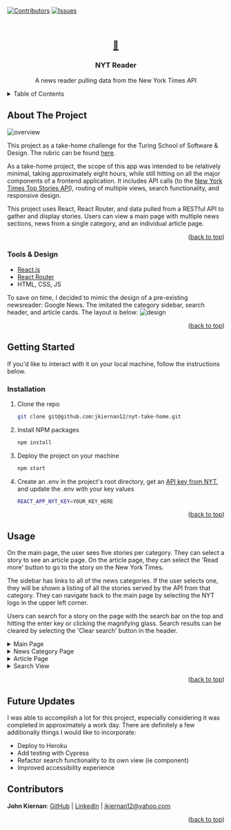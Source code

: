 <div id="top"></div>
<!--
*** Thanks for checking out the Best-README-Template. If you have a suggestion
*** that would make this better, please fork the repo and create a pull request
*** or simply open an issue with the tag "enhancement".
*** Don't forget to give the project a star!
*** Thanks again! Now go create something AMAZING! :D
-->



<!-- PROJECT SHIELDS -->
<!--
*** I'm using markdown "reference style" links for readability.
*** Reference links are enclosed in brackets [ ] instead of parentheses ( ).
*** See the bottom of this document for the declaration of the reference variables
*** for contributors-url, forks-url, etc. This is an optional, concise syntax you may use.
*** https://www.markdownguide.org/basic-syntax/#reference-style-links
-->
[![Contributors][contributors-shield]][contributors-url]
[![Issues][issues-shield]][issues-url]



<!-- PROJECT LOGO -->
<br />
<div align="center">
  <a href="https://github.com/jkiernan12/nyt-take-home">
    <h2>📰</h2>
  </a>

<h3 align="center">NYT Reader</h3>

  <p align="center">
    A news reader pulling data from the New York Times API
    <br />
  </p>
</div>



<!-- TABLE OF CONTENTS -->
<details>
  <summary>Table of Contents</summary>
  <ol>
    <li>
      <a href="#about-the-project">About The Project</a>
      <ul>
        <li><a href="#built-with">Tools & Design</a></li>
      </ul>
    </li>
    <li>
      <a href="#getting-started">Getting Started</a>
      <ul>
        <li><a href="#prerequisites">Prerequisites</a></li>
        <li><a href="#installation">Installation</a></li>
      </ul>
    </li>
    <li><a href="#usage">Usage</a></li>
    <li><a href="#roadmap">Roadmap</a></li>
    <li><a href="#contributing">Contributing</a></li>
    <li><a href="#license">License</a></li>
    <li><a href="#contact">Contact</a></li>
    <li><a href="#acknowledgments">Acknowledgments</a></li>
  </ol>
</details>



<!-- ABOUT THE PROJECT -->
## About The Project

![overview](https://user-images.githubusercontent.com/73560269/155743947-4604f111-a5a5-4f35-9ce7-975132d64bce.png)

This project as a take-home challenge for the Turing School of Software & Design. The rubric can be found [here](https://mod4.turing.edu/projects/take_home/take_home_rubric). 

As a take-home project, the scope of this app was intended to be relatively minimal, taking approximately eight hours, while still hitting on all the major components of a frontend application. It includes API calls (to the [New York Times Top Stories API](https://developer.nytimes.com/docs/top-stories-product/1/overview)), routing of multiple views, search functionality, and responsive design.

This project uses React, React Router, and data pulled from a RESTful API to gather and display stories. Users can view a main page with multiple news sections, news from a single category, and an individual article page.

<p align="right">(<a href="#top">back to top</a>)</p>



### Tools & Design

* [React.js](https://reactjs.org/)
* [React Router](https://reactrouter.com/)
* HTML, CSS, JS

To save on time, I decided to mimic the design of a pre-existing newsreader: Google News. The imitated the category sidebar, search header, and article cards. The layout is below:
![design](https://user-images.githubusercontent.com/73560269/155751118-8e27822b-c8ba-4a96-bd2d-ba893e2ecf39.png)


<p align="right">(<a href="#top">back to top</a>)</p>



<!-- GETTING STARTED -->
## Getting Started

If you'd like to interact with it on your local machine, follow the instructions below.

### Installation

1. Clone the repo
   ```sh
   git clone git@github.com:jkiernan12/nyt-take-home.git
   ```
2. Install NPM packages
   ```sh
   npm install
   ```
3. Deploy the project on your machine
   ```sh
   npm start
   ```
4. Create an .env in the project's root directory, get an [API key from NYT](https://developer.nytimes.com/), and update the .env with your key values
   ```sh
   REACT_APP_NYT_KEY=YOUR_KEY_HERE

<p align="right">(<a href="#top">back to top</a>)</p>



<!-- USAGE EXAMPLES -->
## Usage

On the main page, the user sees five stories per category. They can select a story to see an article page. On the article page, they can select the 'Read more' button to go to the story on the New York Times. 

The sidebar has links to all of the news categories. If the user selects one, they will be shown a listing of all the stories served by the API from that category. They can navigate back to the main page by selecting the NYT logo in the upper left corner.

Users can search for a story on the page with the search bar on the top and hitting the enter key or clicking the magnifying glass. Search results can be cleared by selecting the 'Clear search' button in the header.

<details>
<summary>Main Page</summary>
<br>
<img src='https://user-images.githubusercontent.com/73560269/155743947-4604f111-a5a5-4f35-9ce7-975132d64bce.png' />
</details>

<details>
<summary>News Category Page</summary>
<br>
<img src='https://user-images.githubusercontent.com/73560269/155745834-b9aedfac-67da-408b-90cd-bcdf6fbbc85a.png' />

</details>

<details>
<summary>Article Page</summary>
<br>
<img src='https://user-images.githubusercontent.com/73560269/155746049-c58565a9-2584-48f0-b6fc-b202213ea0d3.png' />

</details>

<details>
<summary>Search View</summary>
<br>
<img src='https://user-images.githubusercontent.com/73560269/155746443-a6462318-5515-42e2-b17e-e1098f459609.png' />

</details>


<p align="right">(<a href="#top">back to top</a>)</p>


## Future Updates 
I was able to accomplish a lot for this project, especially considering it was completed in approximately a work day. There are definitely a few additionally things I would like to incorporate: 
* Deploy to Heroku
* Add testing with Cypress
* Refactor search functionality to its own view (ie component)
* Improved accessibility experience
<!-- CONTACT -->
## Contributors

**John Kiernan**: [GitHub](https://github.com/jkiernan12) | [LinkedIn](https://www.linkedin.com/in/johnfkiernan/) | [jkiernan12@yahoo.com](mailto:john@johnkiernan.com)

<p align="right">(<a href="#top">back to top</a>)</p>


<!-- MARKDOWN LINKS & IMAGES -->
<!-- https://www.markdownguide.org/basic-syntax/#reference-style-links -->
[contributors-shield]: https://img.shields.io/github/contributors/jkiernan12/nyt-take-home.svg?style=for-the-badge
[contributors-url]: https://github.com/jkiernan12/nyt-take-home/graphs/contributors
[forks-shield]: https://img.shields.io/github/forks/jkiernan12/nyt-take-home.svg?style=for-the-badge
[forks-url]: https://github.com/jkiernan12/nyt-take-home/network/members
[stars-shield]: https://img.shields.io/github/stars/jkiernan12/nyt-take-home.svg?style=for-the-badge
[stars-url]: https://github.com/jkiernan12/nyt-take-home/stargazers
[issues-shield]: https://img.shields.io/github/issues/jkiernan12/nyt-take-home.svg?style=for-the-badge
[issues-url]: https://github.com/jkiernan12/nyt-take-home/issues
[license-shield]: https://img.shields.io/github/license/jkiernan12/nyt-take-home.svg?style=for-the-badge
[license-url]: https://github.com/jkiernan12/nyt-take-home/blob/master/LICENSE.txt
[linkedin-shield]: https://img.shields.io/badge/-LinkedIn-black.svg?style=for-the-badge&logo=linkedin&colorB=555
[linkedin-url]: https://linkedin.com/in/johnfkiernan
[product-screenshot]: images/screenshot.png